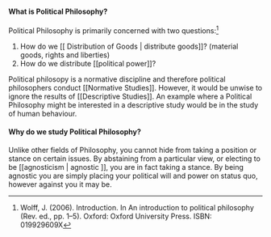 #### What is Political Philosophy?
Political Philosophy is primarily concerned with two questions:[^1]
1. How do we [[ Distribution of Goods | distribute goods]]? (material goods, rights and liberties)
2. How do we distribute [[political power]]?

Political philosopy is a normative discipline and therefore political philosophers conduct [[Normative Studies]]. However, it would be unwise to ignore the results of [[Descriptive Studies]]. An example where a Political Philosophy might be interested in a descriptive study would be in the study of human behaviour. 

#### Why do we study Political Philosophy?
Unlike other fields of Philosophy, you cannot hide from taking a position or stance on certain issues. By abstaining from a particular view, or electing to be [[agnosticism | agnostic ]], you are in fact taking a stance. By being agnostic you are simply placing your political will and power on status quo, however against you it may be. 

[^1]: Wolff, J. (2006). Introduction. In An introduction to political philosophy (Rev. ed., pp. 1–5). Oxford: Oxford University Press. ISBN: 019929609X
